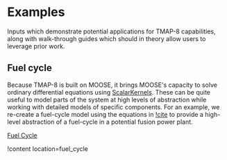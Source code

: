 # Examples

Inputs which demonstrate potential applications for TMAP-8 capabilities,
along with walk-through guides which should in theory allow users to 
leverage prior work.

## Fuel cycle

Because TMAP-8 is built on MOOSE, it brings MOOSE's capacity to solve ordinary differential
equations using [ScalarKernels](syntax/ScalarKernels/index.md). These can be quite useful to
model parts of the system at high levels of abstraction while working with detailed
models of specific components. For an example, we re-create a fuel-cycle model using the equations in [!cite](Abdou2021) to provide a high-level abstraction of a fuel-cycle in a potential fusion power plant.

[Fuel Cycle](examples/fuel_cycle/index.md)

!content location=fuel_cycle
